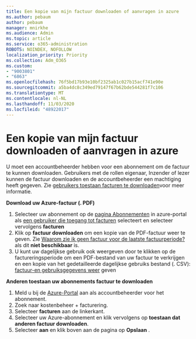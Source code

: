 ```yaml
---
title: Een kopie van mijn factuur downloaden of aanvragen in azure
ms.author: pebaum
author: pebaum
manager: mnirkhe
ms.audience: Admin
ms.topic: article
ms.service: o365-administration
ROBOTS: NOINDEX, NOFOLLOW
localization_priority: Priority
ms.collection: Adm_O365
ms.custom:
- "9003801"
- "6863"
ms.openlocfilehash: 76f5bd17b93e10bf2325ab1c027b15acf741e90e
ms.sourcegitcommit: a5ba4dc8c349ed79147f67b62bde544281f7c106
ms.translationtype: MT
ms.contentlocale: nl-NL
ms.lasthandoff: 11/03/2020
ms.locfileid: "48922017"
---
```

# <a name="download-or-request-a-copy-of-my-bill-in-azure"></a>Een kopie van mijn factuur downloaden of aanvragen in azure

U moet een accountbeheerder hebben voor een abonnement om de factuur te kunnen downloaden. Gebruikers met de rollen eigenaar, Inzender of lezer kunnen de factuur downloaden en de accountbeheerder een machtiging heeft gegeven. Zie [gebruikers toestaan facturen te downloaden](https://docs.microsoft.com/azure/cost-management-billing/manage/manage-billing-access#opt-in)voor meer informatie.

**Download uw Azure-factuur (. PDF)**

1. Selecteer uw abonnement op de [pagina Abonnementen](https://portal.azure.com/#blade/Microsoft_Azure_Billing/SubscriptionsBlade) in azure-portal als [een gebruiker die toegang tot facturen](https://docs.microsoft.com/azure/cost-management-billing/manage/manage-billing-access?WT.mc_id=Portal-Microsoft_Azure_Support) selecteert en selecteer vervolgens **facturen**
2. Klik op **factuur downloaden** om een kopie van de PDF-factuur weer te geven. Zie [Waarom zie ik geen factuur voor de laatste factuurperiode?](https://docs.microsoft.com/azure/cost-management-billing/manage/download-azure-invoice-daily-usage-date?WT.mc_id=Portal-Microsoft_Azure_Support#noinvoice) als dit **niet beschikbaar** is.
3. U kunt uw dagelijkse gebruik ook weergeven door te klikken op de factureringsperiode om een PDF-bestand van uw factuur te verkrijgen en een kopie van het gedetailleerde dagelijkse gebruiks bestand (. CSV): [factuur-en gebruiksgegevens weer](https://docs.microsoft.com/azure/cost-management-billing/manage/download-azure-invoice-daily-usage-date?WT.mc_id=Portal-Microsoft_Azure_Support) geven  

**Anderen toestaan uw abonnements factuur te downloaden**

1. Meld u bij de [Azure-Portal](https://portal.azure.com/) aan als accountbeheerder voor het abonnement.
2. Zoek naar kostenbeheer + facturering.
3. Selecteer **facturen** aan de linkerkant.
4. Selecteer uw Azure-abonnement en klik vervolgens op **toestaan dat anderen factuur downloaden**.
5. Selecteer **aan** en klik boven aan de pagina op **Opslaan** .
